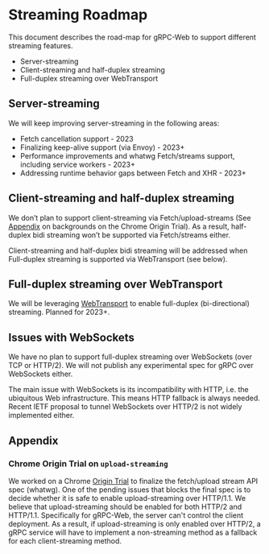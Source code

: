 # Streaming Roadmap

This document describes the road-map for gRPC-Web to support different streaming features.
* Server-streaming
* Client-streaming and half-duplex streaming
* Full-duplex streaming over WebTransport

## Server-streaming

We will keep improving server-streaming in the following areas:
* Fetch cancellation support - 2023
* Finalizing keep-alive support (via Envoy) - 2023+
* Performance improvements and whatwg Fetch/streams support, including service workers - 2023+
* Addressing runtime behavior gaps between Fetch and XHR - 2023+

## Client-streaming and half-duplex streaming

We don’t plan to support client-streaming via Fetch/upload-streams (See [Appendix](#chrome-origin-trial-on-upload-streaming) on backgrounds on the Chrome Origin Trial). As a result, half-duplex bidi streaming won’t be supported via Fetch/streams either.

Client-streaming and half-duplex bidi streaming will be addressed when Full-duplex streaming is supported via WebTransport (see below).

## Full-duplex streaming over WebTransport

We will be leveraging [WebTransport](https://web.dev/webtransport/) to enable full-duplex (bi-directional) streaming. Planned for 2023+.

## Issues with WebSockets

We have no plan to support full-duplex streaming over WebSockets (over TCP or HTTP/2). We will not publish any experimental spec for gRPC over WebSockets either.

The main issue with WebSockets is its incompatibility with HTTP, i.e. the ubiquitous Web infrastructure. This means HTTP fallback is always needed. Recent IETF proposal to tunnel WebSockets over HTTP/2 is not widely implemented either.

## Appendix

### Chrome Origin Trial on `upload-streaming`

We worked on a Chrome [Origin Trial](https://developers.chrome.com/origintrials/#/view_trial/3524066708417413121) 
to finalize the fetch/upload stream API spec (whatwg). One of the pending issues that blocks the final spec is to decide whether it is safe to enable
upload-streaming over HTTP/1.1. We believe that upload-streaming should be enabled for both HTTP/2 and HTTP/1.1. Specifically for gRPC-Web, the server can't control the client deployment. As a result, if upload-streaming is only enabled over HTTP/2, a gRPC service will have to implement a non-streaming method 
as a fallback for each client-streaming method.